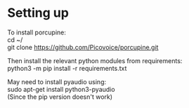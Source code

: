 # Setting up

To install porcupine:  
cd ~/  
git clone https://github.com/Picovoice/porcupine.git  

Then install the relevant python modules from requirements:  
python3 -m pip install -r requirements.txt  

May need to install pyaudio using:  
sudo apt-get install python3-pyaudio  
(Since the pip version doesn't work)  
